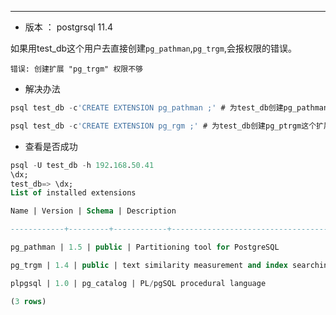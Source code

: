
---

* 版本 ： postgrsql 11.4

如果用test\_db这个用户去直接创建`pg_pathman`,`pg_trgm`,会报权限的错误。

```text
错误: 创建扩展 "pg_trgm" 权限不够
```

* 解决办法

```sql
psql test_db -c'CREATE EXTENSION pg_pathman ;' # 为test_db创建pg_pathman这个扩展。

psql test_db -c'CREATE EXTENSION pg_rgm ;' # 为test_db创建pg_ptrgm这个扩展。
```

* 查看是否成功

```sql
psql -U test_db -h 192.168.50.41
\dx;
test_db=> \dx;
List of installed extensions

Name | Version | Schema | Description

------------+---------+------------+-------------------------------------------------------------------

pg_pathman | 1.5 | public | Partitioning tool for PostgreSQL

pg_trgm | 1.4 | public | text similarity measurement and index searching based on trigrams

plpgsql | 1.0 | pg_catalog | PL/pgSQL procedural language

(3 rows)
```



